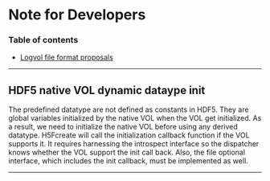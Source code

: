 # Note for Developers

### Table of contents
- [Logvol file format proposals](#characteristics-and-structure-of-neutrino-experimental-data)

---

## HDF5 native VOL dynamic dataype init

The predefined datatype are not defined as constants in HDF5.
They are global variables initialized by the native VOL when the VOL get initialized.
As a result, we need to initialize the native VOL before using any derived datatype.
H5Fcreate will call the initialization callback function if the VOL supports it.
It requires harnessing the introspect interface so the dispatcher knows whether the VOL support the init call back.
Also, the file optional interface, which includes the init callback, must be implemented as well.

---
